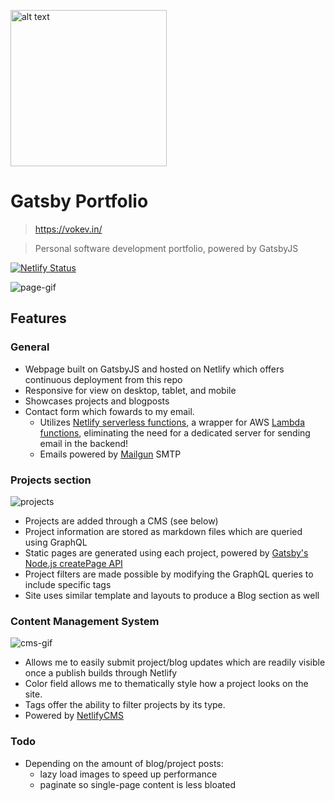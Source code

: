 <a href=https://vokev.in/><img src="https://i.imgur.com/ePZo4Z3.jpg" alt="alt text" width="250"/></a>
# Gatsby Portfolio
>https://vokev.in/

>Personal software development portfolio, powered by GatsbyJS

[![Netlify Status](https://api.netlify.com/api/v1/badges/bb395865-0d68-49f3-8fc3-50bf371e24e9/deploy-status)](https://app.netlify.com/sites/wonderful-lovelace-4d6f07/deploys)

![page-gif](https://i.imgur.com/RFdnygn.gif)

## Features
### General
* Webpage built on GatsbyJS and hosted on Netlify which offers continuous deployment from this repo
* Responsive for view on desktop, tablet, and mobile
* Showcases projects and blogposts
* Contact form which fowards to my email.
	* Utilizes [Netlify serverless functions](https://docs.netlify.com/functions/overview/), a wrapper for AWS [Lambda functions](https://aws.amazon.com/lambda/), eliminating the need for a dedicated server for sending email in the backend!
	* Emails powered by [Mailgun](https://www.mailgun.com/) SMTP

### Projects section
![projects](https://i.imgur.com/7Zu2aJ9.png)
* Projects are added through a CMS (see below)
* Project information are stored as markdown files which are queried using GraphQL
* Static pages are generated using each project, powered by [Gatsby's Node.js createPage API](https://www.gatsbyjs.org/docs/node-apis/)
* Project filters are made possible by modifying the GraphQL queries to include specific tags
* Site uses similar template and layouts to produce a Blog section as well

### Content Management System
![cms-gif](https://i.imgur.com/HZs7Sx8.gif)
* Allows me to easily submit project/blog updates which are readily visible once a publish builds through Netlify
* Color field allows me to thematically style how a project looks on the site.
* Tags offer the ability to filter projects by its type.
* Powered by [NetlifyCMS](https://www.netlifycms.org/)

### Todo
* Depending on the amount of blog/project posts:
  * lazy load images to speed up performance
  * paginate so single-page content is less bloated
